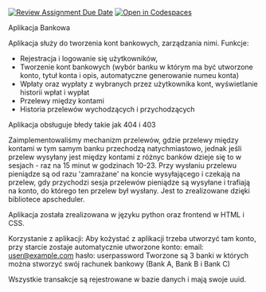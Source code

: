 [![Review Assignment Due Date](https://classroom.github.com/assets/deadline-readme-button-24ddc0f5d75046c5622901739e7c5dd533143b0c8e959d652212380cedb1ea36.svg)](https://classroom.github.com/a/jsTzsySB)
[![Open in Codespaces](https://classroom.github.com/assets/launch-codespace-7f7980b617ed060a017424585567c406b6ee15c891e84e1186181d67ecf80aa0.svg)](https://classroom.github.com/open-in-codespaces?assignment_repo_id=15150395)

Aplikacja Bankowa

Aplikacja służy do tworzenia kont bankowych, zarządzania nimi. Funkcje:
- Rejestracja i logowanie się użytkowników,
- Tworzenie kont bankowych (wybór banku w którym ma być utworzone konto, tytuł konta i opis, automatyczne generowanie numeu konta)
- Wpłaty oraz wypłaty z wybranych przez użytkownika kont, wyświetlanie historii wpłat i wypłat
- Przelewy między kontami
- Historia przelewów wychodzących i przychodzących

Aplikacja obsługuje błedy takie jak 404 i 403

Zaimplementowaliśmy mechanizm przelewów, gdzie przelewy między kontami w tym samym banku przechodzą natychmiastowo, jednak jeśli przelew wysyłany jest między kontami z różnyc banków dzieje się to w sesjach - raz na 15 minut w godzinach 10-23. Przy wysłaniu przelewu pieniądze są od razu 'zamrażane' na koncie wysyłającego i czekają na przelew, gdy przychodzi sesja przelewów pieniądze są wysyłane i trafiają na konto, do którego ten przelew był wysłany. Jest to zrealizowane dzięki bibliotece apscheduler.

Aplikacja została zrealizowana w języku python oraz frontend w HTML i CSS.

Korzystanie z aplikacji:
Aby kożystać  z aplikacji trzeba utworzyć tam konto, przy starcie zostaje automatycznie utworzone konto:
email: user@example.com
hasło: userpassword
Tworzone są 3 banki w których można stworzyć swój rachunek bankowy (Bank A, Bank B i Bank C)

Wszystkie transakcje są rejestrowane w bazie danych i mają swoje uuid.
